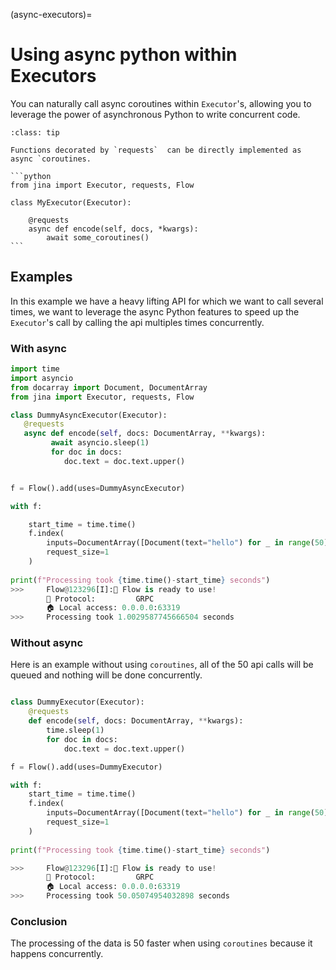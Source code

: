 (async-executors)=
# Using async python within Executors


You can naturally call async coroutines within `Executor`'s, allowing you to leverage the power of asynchronous
Python to write concurrent code. 


````{admonition} Example code
:class: tip

Functions decorated by `requests`  can be directly implemented as async `coroutines. 

```python
from jina import Executor, requests, Flow

class MyExecutor(Executor):
    
    @requests
    async def encode(self, docs, *kwargs):
        await some_coroutines()
```
````

## Examples

In this example we have a heavy lifting API for which we want to call several times, we want to leverage the
async Python features to speed up the `Executor`'s call by calling the api multiples times concurrently.

### With async


```python
import time
import asyncio
from docarray import Document, DocumentArray
from jina import Executor, requests, Flow

class DummyAsyncExecutor(Executor):
   @requests
   async def encode(self, docs: DocumentArray, **kwargs): 
         await asyncio.sleep(1)
         for doc in docs:
            doc.text = doc.text.upper()


f = Flow().add(uses=DummyAsyncExecutor)

with f:

    start_time = time.time()
    f.index(
        inputs=DocumentArray([Document(text="hello") for _ in range(50)]),
        request_size=1
    )
    
print(f"Processing took {time.time()-start_time} seconds")
>>>     Flow@123296[I]:🎉 Flow is ready to use!
        🔗 Protocol: 		GRPC
        🏠 Local access:	0.0.0.0:63319
>>>     Processing took 1.0029587745666504 seconds
```

### Without async

Here is an example without using `coroutines`, all of the 50 api calls will be queued and nothing will be done 
concurrently.

```python

class DummyExecutor(Executor):
    @requests
    def encode(self, docs: DocumentArray, **kwargs):
        time.sleep(1)
        for doc in docs:
            doc.text = doc.text.upper()

f = Flow().add(uses=DummyExecutor)

with f:
    start_time = time.time()
    f.index(
        inputs=DocumentArray([Document(text="hello") for _ in range(50)]),
        request_size=1
    )
    
print(f"Processing took {time.time()-start_time} seconds")

>>>     Flow@123296[I]:🎉 Flow is ready to use!
        🔗 Protocol: 		GRPC
        🏠 Local access:	0.0.0.0:63319
>>>     Processing took 50.05074954032898 seconds
```


### Conclusion

The processing of the data is 50 faster when using `coroutines` because it happens concurrently.










